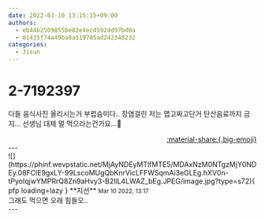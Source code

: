 ```yaml
---
date: 2022-03-10 13:15:15+09:00
authors:
  - eb44b2509855be82e4ec45924d97bd0a
  - 01435f74a49ba8a519705ad242348232
categories:
  - Jisun
---
```


# 2-7192397

<div class="post-container" markdown="1">
<div class="content-container md-sidebar__scrollwrap" markdown="1">

다들 음식사진 올리시는거 부럽슴미다.. 장염걸린 저는 맵고짜고단거 탄산음료까지 금지... 선생님 대체 멀 먹으라는건가요...🥺

</div>
</div>

<div style="text-align: right;" markdown="1">
<a href="https://weverse.io/fromis9/fanpost/2-7192397" style="text-align: right;">:material-share:{.big-emoji}</a>
</div>
---

<div class="comments-container md-sidebar__scrollwrap" markdown="1">
<div class="comment" markdown="1">
<div class='id-container' markdown="1">
![](https://phinf.wevpstatic.net/MjAyNDEyMTlfMTE5/MDAxNzM0NTgzMjY0NDEy.08FClE9gxLY-99LscoMUgQbKnrVicLFFWSqmAi3eGLEg.hXV0n-tPyoIqjwYMPRrQ8Zn9aHvy3-B2llL4LWAZ_bEg.JPEG/image.jpg?type=s72){ pfp loading=lazy }
**<span class="artist">지선</span>** <small>Mar 10 2022, 13:17</small><br>
</div>
<div class='comment-body' markdown="1">
그래도 먹으면 오래 힘들오..
</div>
</div>
</div>
---
